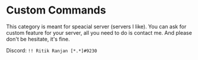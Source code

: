 # Custom Commands

This category is meant for speacial server (servers I like). You can ask for custom feature for your server, all you need to do is contact me. And please don't be hesitate, it's fine.

Discord: `!! Ritik Ranjan [*.*]#9230`